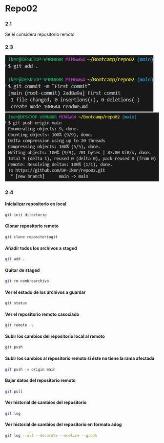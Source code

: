 # Repo02

### 2.1  
Se el considera repositorio remoto  

### 2.3
![](img/1.PNG)  
![](img/2.PNG)

### 2.4
#### Inicializar repositorio en local
```bash
git init directorio
``` 
#### Clonar repositorio remoto
```bash
git clone repositoriogit
```

#### Añadir todos los archivos a staged
```bash
git add .
```

#### Quitar de staged
```bash
git rm nombrearchivo
```

#### Ver el estado de los archivos a guardar
```bash
git status
```

#### Ver el repositorio remoto casociado
```bash
git remote -v
```

#### Subir los cambios del repositorio local al remoto
```bash
git push
```

#### Subir los cambios al repositorio remoto si éste no tiene la rama afectada
```bash
git push -u origin main
```

#### Bajar datos del repositorio remoto
```bash
git pull
```

#### Ver historial de cambios del repositorio
```bash
git log
```

#### Ver historial de cambios del repositorio en formato adog
```bash
git log --all --decorate --oneline --graph
```